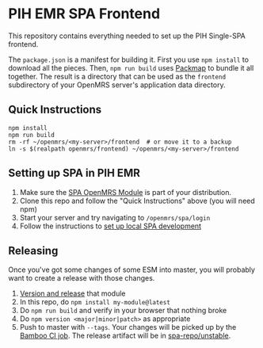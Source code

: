 # PIH EMR SPA Frontend

This repository contains everything needed to set up the PIH Single-SPA
frontend.

The `package.json` is a manifest for building it. First you use `npm install`
to download all the pieces. Then, `npm run build` uses
[Packmap](https://github.com/openmrs/packmap) to bundle it all together.
The result is a directory that can be used as the `frontend` subdirectory
of your OpenMRS server's application data directory.

## Quick Instructions

```
npm install
npm run build
rm -rf ~/openmrs/<my-server>/frontend  # or move it to a backup
ln -s $(realpath openmrs/frontend) ~/openmrs/<my-server>/frontend
```

## Setting up SPA in PIH EMR

1. Make sure the [SPA OpenMRS Module](https://github.com/openmrs/openmrs-module-spa/)
  is part of your distribution.
1. Clone this repo and follow the "Quick Instructions" above (you will need npm)
1. Start your server and try navigating to `/openmrs/spa/login`
1. Follow the instructions to [set up local SPA development](https://wiki.openmrs.org/display/projects/Setup+local+development+environment+for+OpenMRS+SPA)

## Releasing

Once you've got some changes of some ESM into master, you will probably want to
create a release with those changes.

1. [Version and release](https://wiki.openmrs.org/display/projects/Versioning+and+Publishing+Packages) that module
1. In this repo, do `npm install my-module@latest`
1. Do `npm run build` and verify in your browser that nothing broke
1. Do `npm version <major|minor|patch>` as appropriate
1. Push to master with `--tags`. Your changes will be picked up by the
   [Bamboo CI job](http://bamboo.pih-emr.org:8085/browse/MIREBALAIS-MFE).
   The release artifact will be in [spa-repo/unstable](http://bamboo.pih-emr.org/spa-repo/unstable/).
